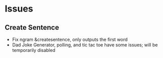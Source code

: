 # Issues
## Create Sentence
- Fix ngram &createsentence, only outputs the first word
- Dad Joke Generator, polling, and tic tac toe have some issues; will be temporarily disabled
